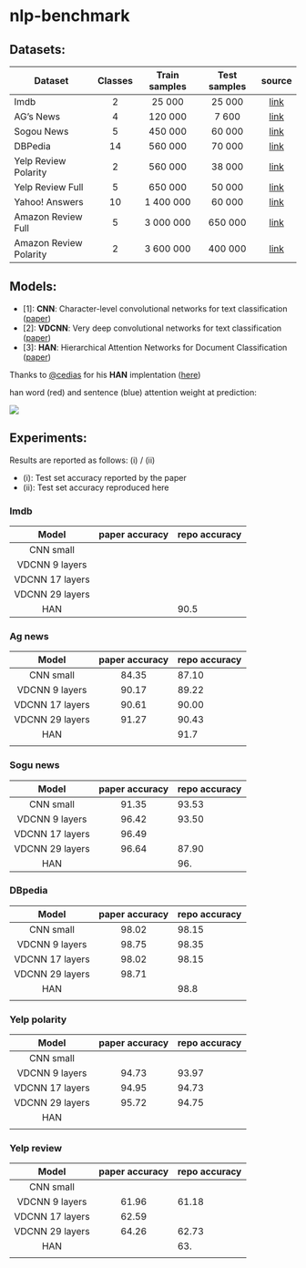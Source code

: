 # nlp-benchmark

## Datasets:
| Dataset                | Classes | Train samples | Test samples | source |
|------------------------|:---------:|:---------------:|:--------------:|:--------:|
| Imdb                   |    2    |    25 000     |     25 000   |[link](https://s3.eu-west-2.amazonaws.com/ardalan.mehrani.datasets/imdb_csv.tar.gz)|
| AG’s News              |    4    |    120 000    |     7 600    |[link](https://drive.google.com/drive/u/0/folders/0Bz8a_Dbh9Qhbfll6bVpmNUtUcFdjYmF2SEpmZUZUcVNiMUw1TWN6RDV3a0JHT3kxLVhVR2M)|
| Sogou News             |    5    |    450 000    |    60 000    |[link](https://drive.google.com/drive/u/0/folders/0Bz8a_Dbh9Qhbfll6bVpmNUtUcFdjYmF2SEpmZUZUcVNiMUw1TWN6RDV3a0JHT3kxLVhVR2M)|
| DBPedia                |    14   |    560 000    |    70 000    |[link](https://drive.google.com/drive/u/0/folders/0Bz8a_Dbh9Qhbfll6bVpmNUtUcFdjYmF2SEpmZUZUcVNiMUw1TWN6RDV3a0JHT3kxLVhVR2M)|
| Yelp Review Polarity   |    2    |    560 000    |    38 000    |[link](https://drive.google.com/drive/u/0/folders/0Bz8a_Dbh9Qhbfll6bVpmNUtUcFdjYmF2SEpmZUZUcVNiMUw1TWN6RDV3a0JHT3kxLVhVR2M)|
| Yelp Review Full       |    5    |    650 000    |    50 000    |[link](https://drive.google.com/drive/u/0/folders/0Bz8a_Dbh9Qhbfll6bVpmNUtUcFdjYmF2SEpmZUZUcVNiMUw1TWN6RDV3a0JHT3kxLVhVR2M)|
| Yahoo! Answers         |    10   |   1 400 000   |    60 000    |[link](https://drive.google.com/drive/u/0/folders/0Bz8a_Dbh9Qhbfll6bVpmNUtUcFdjYmF2SEpmZUZUcVNiMUw1TWN6RDV3a0JHT3kxLVhVR2M)|
| Amazon Review Full     |    5    |   3 000 000   |    650 000   |[link](https://drive.google.com/drive/u/0/folders/0Bz8a_Dbh9Qhbfll6bVpmNUtUcFdjYmF2SEpmZUZUcVNiMUw1TWN6RDV3a0JHT3kxLVhVR2M)|
| Amazon Review Polarity |    2    |   3 600 000   |    400 000   |[link](https://drive.google.com/drive/u/0/folders/0Bz8a_Dbh9Qhbfll6bVpmNUtUcFdjYmF2SEpmZUZUcVNiMUw1TWN6RDV3a0JHT3kxLVhVR2M)|


## Models:
 - [1]: **CNN**: Character-level convolutional networks for text classification ([paper](https://arxiv.org/abs/1509.01626)) 
 - [2]: **VDCNN**: Very deep convolutional networks for text classification ([paper](https://arxiv.org/abs/1606.01781))
 - [3]: **HAN**: Hierarchical Attention Networks for Document Classification ([paper](https://www.cs.cmu.edu/~diyiy/docs/naacl16.pdf))

Thanks to [@cedias](https://github.com/cedias) for his **HAN** implentation ([here](https://github.com/cedias/Hierarchical-Sentiment))

han word (red) and sentence (blue) attention weight at prediction:

![](https://media.giphy.com/media/1QgFc8oW7m600Cvv5D/giphy.gif)

## Experiments:
Results are reported as follows:  (i) / (ii)
 - (i): Test set accuracy reported by the paper  
 - (ii): Test set accuracy reproduced here  

### Imdb
| Model           | paper accuracy | repo accuracy  |
|:---------------:| :-------------:| :------------- |
| CNN small       |                |                |
| VDCNN 9 layers  |                |                |
| VDCNN 17 layers |                |                |
| VDCNN 29 layers |                |                |
| HAN             |                |       90.5     |


### Ag news 
| Model           | paper accuracy | repo accuracy  |
|:---------------:| :-------------:| :------------- |
| CNN small       |    84.35       |87.10           |
| VDCNN 9 layers  |    90.17       |  89.22         |
| VDCNN 17 layers |  90.61         |  90.00         |
| VDCNN 29 layers |  91.27         |     90.43      |
| HAN             |                |      91.7      |
|                 |                |                |

### Sogu news
| Model           | paper accuracy | repo accuracy  |
|:---------------:| :-------------:| :------------- |
| CNN small       |   91.35        |   93.53        |
| VDCNN 9 layers  |    96.42       |   93.50        |
| VDCNN 17 layers |     96.49      |                |
| VDCNN 29 layers |    96.64       | 87.90          |
| HAN             |                |   96.          |


### DBpedia
| Model           | paper accuracy | repo accuracy  |
|:---------------:| :-------------:| :------------- |
| CNN small       |98.02           | 98.15          |
| VDCNN 9 layers  |98.75           | 98.35          |
| VDCNN 17 layers |98.02           | 98.15          |
| VDCNN 29 layers |98.71           |                |
| HAN             |                |   98.8         |
|                 |                |                |


### Yelp polarity
| Model           | paper accuracy | repo accuracy  |
|:---------------:| :-------------:| :------------- |
| CNN small       |                |                |
| VDCNN 9 layers  |94.73           | 93.97          |
| VDCNN 17 layers |94.95           | 94.73          |
| VDCNN 29 layers |95.72           |  94.75         |
| HAN             |                |                |
|                 |                |                |


### Yelp review
| Model           | paper accuracy | repo accuracy  |
|:---------------:| :-------------:| :------------- |
| CNN small       |                |                |
| VDCNN 9 layers  |61.96           | 61.18          |
| VDCNN 17 layers |62.59           |                |
| VDCNN 29 layers |64.26           |  62.73         |
| HAN             |                |  63.           |
|                 |                |                |
